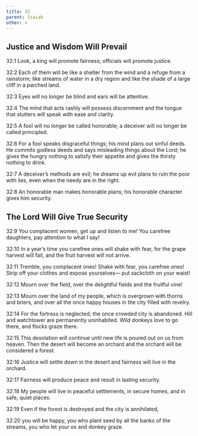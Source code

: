 ```yaml
---
title: 32
parent: Isaiah
other: x
---
```


## Justice and Wisdom Will Prevail

<a name="32:1">32:1</a> Look, a king will promote fairness;
officials will promote justice.

<a name="32:2">32:2</a> Each of them will be like a shelter from the wind
and a refuge from a rainstorm;
like streams of water in a dry region
and like the shade of a large cliff in a parched land.

<a name="32:3">32:3</a> Eyes will no longer be blind
and ears will be attentive.

<a name="32:4">32:4</a> The mind that acts rashly will possess discernment
and the tongue that stutters will speak with ease and clarity.

<a name="32:5">32:5</a> A fool will no longer be called honorable;
a deceiver will no longer be called principled.

<a name="32:6">32:6</a> For a fool speaks disgraceful things;
his mind plans out sinful deeds.
He commits godless deeds
and says misleading things about the Lord;
he gives the hungry nothing to satisfy their appetite
and gives the thirsty nothing to drink.

<a name="32:7">32:7</a> A deceiver’s methods are evil;
he dreams up evil plans
to ruin the poor with lies,
even when the needy are in the right.

<a name="32:8">32:8</a> An honorable man makes honorable plans;
his honorable character gives him security.

## The Lord Will Give True Security

<a name="32:9">32:9</a> You complacent women,
get up and listen to me!
You carefree daughters,
pay attention to what I say!

<a name="32:10">32:10</a> In a year’s time
you carefree ones will shake with fear,
for the grape harvest will fail,
and the fruit harvest will not arrive.

<a name="32:11">32:11</a> Tremble, you complacent ones!
Shake with fear, you carefree ones!
Strip off your clothes and expose yourselves—
put sackcloth on your waist!

<a name="32:12">32:12</a> Mourn over the field,
over the delightful fields
and the fruitful vine!

<a name="32:13">32:13</a> Mourn over the land of my people,
which is overgrown with thorns and briers,
and over all the once happy houses
in the city filled with revelry.

<a name="32:14">32:14</a> For the fortress is neglected;
the once crowded city is abandoned.
Hill and watchtower
are permanently uninhabited.
Wild donkeys love to go there,
and flocks graze there.

<a name="32:15">32:15</a> This desolation will continue until new life is poured out on us from heaven.
Then the desert will become an orchard
and the orchard will be considered a forest.

<a name="32:16">32:16</a> Justice will settle down in the desert
and fairness will live in the orchard.

<a name="32:17">32:17</a> Fairness will produce peace
and result in lasting security.

<a name="32:18">32:18</a> My people will live in peaceful settlements,
in secure homes,
and in safe, quiet places.

<a name="32:19">32:19</a> Even if the forest is destroyed
and the city is annihilated,

<a name="32:20">32:20</a> you will be happy,
you who plant seed by all the banks of the streams,
you who let your ox and donkey graze.